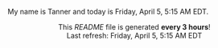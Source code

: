My name is Tanner and today is Friday, April 5, 5:15 AM EDT.

<p align="center">This <i>README</i> file is generated <b>every 3 hours</b>!</br>Last refresh: Friday, April 5, 5:15 AM EDT<br /></p>
